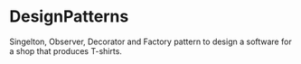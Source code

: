 # DesignPatterns
Singelton, Observer, Decorator and Factory pattern to design a software for a shop that produces T-shirts.
